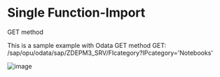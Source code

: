 # Single Function-Import
GET method

This is a sample example with Odata GET method
GET:
/sap/opu/odata/sap/ZDEPM3_SRV/FIcategory?IPcategory='Notebooks'

![image](https://github.com/user-attachments/assets/6303c24e-610f-4ee6-aaca-e0b0b2388e60)



